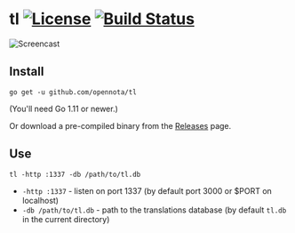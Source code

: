 tl [![License](http://img.shields.io/:license-agpl3-blue.svg)](http://www.gnu.org/licenses/agpl-3.0.html) [![Build Status](https://travis-ci.org/opennota/tl.png?branch=master)](https://travis-ci.org/opennota/tl)
==

![Screencast](/screencast.gif)

## Install

    go get -u github.com/opennota/tl

(You'll need Go 1.11 or newer.)

Or download a pre-compiled binary from the [Releases](https://github.com/opennota/tl/releases) page.

## Use

    tl -http :1337 -db /path/to/tl.db

- `-http :1337` - listen on port 1337 (by default port 3000 or $PORT on localhost)
- `-db /path/to/tl.db` - path to the translations database (by default `tl.db` in the current directory)

